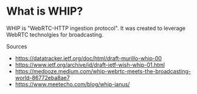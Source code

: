 # What is WHIP?

WHIP is "WebRTC-HTTP ingestion protocol". It was created to leverage WebRTC technolgies for broadcasting.


Sources
* https://datatracker.ietf.org/doc/html/draft-murillo-whip-00
* https://www.ietf.org/archive/id/draft-ietf-wish-whip-01.html
* https://medooze.medium.com/whip-webrtc-meets-the-broadcasting-world-86772eba8ae7
* https://www.meetecho.com/blog/whip-janus/
